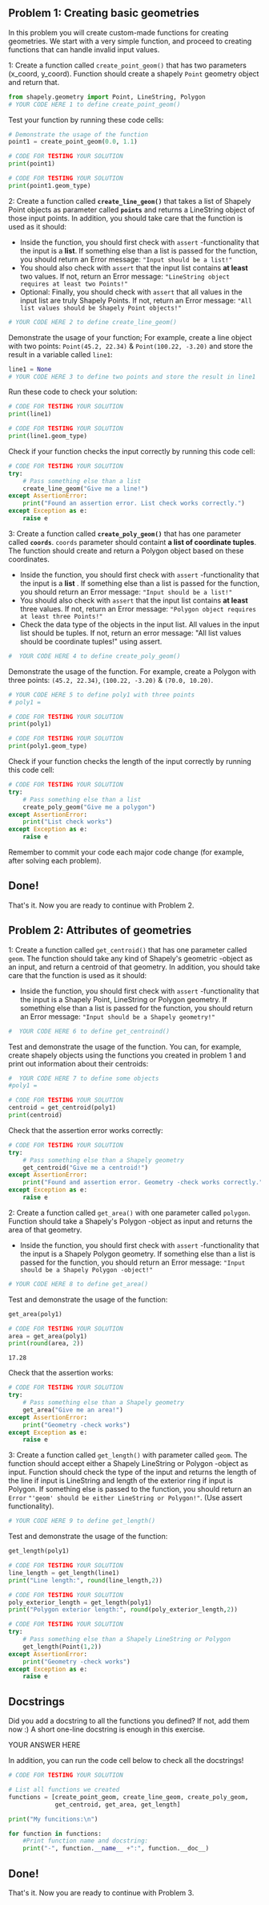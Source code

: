 ## Problem 1: Creating basic geometries

In this problem you will create custom-made functions for creating geometries. We start with a very simple function, and proceed to creating functions that can handle invalid input values. 


1: Create a function called `create_point_geom()` that has two parameters (x_coord, y_coord). Function should create a shapely `Point` geometry object and return that. 
   


```python
from shapely.geometry import Point, LineString, Polygon
# YOUR CODE HERE 1 to define create_point_geom()
```

Test your function by running these code cells:


```python
# Demonstrate the usage of the function
point1 = create_point_geom(0.0, 1.1)
```
```python
# CODE FOR TESTING YOUR SOLUTION
print(point1)
```



```python
# CODE FOR TESTING YOUR SOLUTION
print(point1.geom_type)
```

2: Create a function called **`create_line_geom()`** that takes a list of Shapely Point objects as parameter called **`points`** and returns a LineString object of those input points. In addition, you should take care that the function is used as it should:

  - Inside the function, you should first check with `assert` -functionality that the input is a **list**. If something else than a list is passed for the function, you should return an Error message: `"Input should be a list!"`
  - You should also check with `assert` that the input list contains **at least** two values. If not, return an Error message: `"LineString object requires at least two Points!"`
  - Optional: Finally, you should check with `assert` that all values in the input list are truly Shapely Points. If not, return an Error message: `"All list values should be Shapely Point objects!"`
  


```python
# YOUR CODE HERE 2 to define create_line_geom()
```

Demonstrate the usage of your function; For example, create a line object with two points: `Point(45.2, 22.34)` & `Point(100.22, -3.20)` and store the result in a variable called `line1`:


```python
line1 = None
# YOUR CODE HERE 3 to define two points and store the result in line1
```

Run these code to check your solution:


```python
# CODE FOR TESTING YOUR SOLUTION
print(line1)
```

```python
# CODE FOR TESTING YOUR SOLUTION
print(line1.geom_type)
```

Check if your function checks the input correctly by running this code cell:


```python
# CODE FOR TESTING YOUR SOLUTION
try:
    # Pass something else than a list
    create_line_geom("Give me a line!")
except AssertionError:
    print("Found an assertion error. List check works correctly.")
except Exception as e:
    raise e
```

3: Create a function called **`create_poly_geom()`** that has one parameter called **`coords`**. `coords` parameter should containt **a list of coordinate tuples**. The function should create and return a Polygon object based on these coordinates.  

  - Inside the function, you should first check with `assert` -functionality that the input is a **list** . If something else than a list is passed for the function, you should return an Error message: `"Input should be a list!"`
  - You should also check with `assert` that the input list contains **at least** three values. If not, return an Error message: `"Polygon object requires at least three Points!"`
  - Check the data type of the objects in the input list. All values in the input list should be tuples. If not, return an error message: "All list values should be coordinate tuples!" using assert.
  


```python
#  YOUR CODE HERE 4 to define create_poly_geom()
```

Demonstrate the usage of the function. For example, create a Polygon with three points: `(45.2, 22.34)`, `(100.22, -3.20)` & `(70.0, 10.20)`.


```python
# YOUR CODE HERE 5 to define poly1 with three points
# poly1 = 
```


```python
# CODE FOR TESTING YOUR SOLUTION
print(poly1)
```

```python
# CODE FOR TESTING YOUR SOLUTION
print(poly1.geom_type)
```

Check if your function checks the length of the input correctly by running this code cell:


```python
# CODE FOR TESTING YOUR SOLUTION
try:
    # Pass something else than a list
    create_poly_geom("Give me a polygon")
except AssertionError:
    print("List check works")
except Exception as e:
    raise e
```

Remember to commit your code each major code change (for example, after solving each problem). 

## Done!

That's it. Now you are ready to continue with Problem 2. 

## Problem 2: Attributes of geometries 

1: Create a function called `get_centroid()` that has one parameter called `geom`. The function should take any kind of Shapely's geometric -object as an input, and return a centroid of that geometry. In addition, you should take care that the function is used as it should:

  - Inside the function, you should first check with `assert` -functionality that the input is a Shapely Point, LineString or Polygon geometry. If something else than a list is passed for the function, you should return an Error message: `"Input should be a Shapely geometry!"`


```python
#  YOUR CODE HERE 6 to define get_centroind()
```

Test and demonstrate the usage of the function. You can, for example, create shapely objects using the functions you created in problem 1 and print out information about their centroids:



```python
#  YOUR CODE HERE 7 to define some objects
#poly1 = 
```


```python
# CODE FOR TESTING YOUR SOLUTION
centroid = get_centroid(poly1)
print(centroid)
```

Check that the assertion error works correctly:


```python
# CODE FOR TESTING YOUR SOLUTION
try:
    # Pass something else than a Shapely geometry
    get_centroid("Give me a centroid!")
except AssertionError:
    print("Found and assertion error. Geometry -check works correctly.")
except Exception as e:
    raise e
```

2: Create a function called `get_area()` with one parameter called `polygon`. Function should take a Shapely's Polygon -object as input and returns the area of that geometry. 
   
   - Inside the function, you should first check with `assert` -functionality that the input is a Shapely Polygon geometry. If something else than a list is passed for the function, you should return an Error message: `"Input should be a Shapely Polygon -object!"`


```python
# YOUR CODE HERE 8 to define get_area()
```

Test and demonstrate the usage of the function:

```python
get_area(poly1)
```

```python
# CODE FOR TESTING YOUR SOLUTION
area = get_area(poly1)
print(round(area, 2))
```

    17.28


Check that the assertion works:


```python
# CODE FOR TESTING YOUR SOLUTION
try:
    # Pass something else than a Shapely geometry
    get_area("Give me an area!")
except AssertionError:
    print("Geometry -check works")
except Exception as e:
    raise e
```

3: Create a function called `get_length()` with parameter called `geom`. The function should accept either a Shapely LineString or Polygon -object as input. Function should check the type of the input and returns the length of 
the line if input is LineString and length of the exterior ring if input is Polygon. If something else is passed to the function, you should return an `Error` `"'geom' should be either LineString or Polygon!"`. (Use assert functionality). 



```python
# YOUR CODE HERE 9 to define get_length()
```

Test and demonstrate the usage of the function:

```python
get_length(poly1)
```


```python
# CODE FOR TESTING YOUR SOLUTION
line_length = get_length(line1)
print("Line length:", round(line_length,2))
```


```python
# CODE FOR TESTING YOUR SOLUTION
poly_exterior_length = get_length(poly1)
print("Polygon exterior length:", round(poly_exterior_length,2))
```

```python
# CODE FOR TESTING YOUR SOLUTION
try:
    # Pass something else than a Shapely LineString or Polygon
    get_length(Point(1,2))
except AssertionError:
    print("Geometry -check works")
except Exception as e:
    raise e
```

## Docstrings

Did you add a docstring to all the functions you defined? If not, add them now :) A short one-line docstring is enough in this exercise.

YOUR ANSWER HERE

In addition, you can run the code cell below to check all the docstrings!


```python
# CODE FOR TESTING YOUR SOLUTION

# List all functions we created
functions = [create_point_geom, create_line_geom, create_poly_geom, 
             get_centroid, get_area, get_length]

print("My funcitions:\n")

for function in functions:
    #Print function name and docstring:
    print("-", function.__name__ +":", function.__doc__)
```

## Done!

That's it. Now you are ready to continue with Problem 3. 

